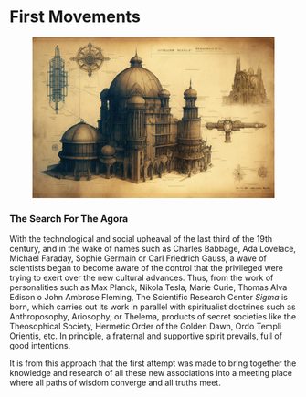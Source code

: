 # First Movements

<figure><img src="../../.gitbook/assets/ChristianRM__NFT-Crap_steampunk_futuristic_fantasy_city_bluepri_b206cf86-4655-443f-ac27-79de3799a6c2.png" alt=""><figcaption></figcaption></figure>

### The Search For The Agora

With the technological and social upheaval of the last third of the 19th century, and in the wake of names such as Charles Babbage, Ada Lovelace, Michael Faraday, Sophie Germain or Carl Friedrich Gauss, a wave of scientists began to become aware of the control that the privileged were trying to exert over the new cultural advances. Thus, from the work of personalities such as Max Planck, Nikola Tesla, Marie Curie, Thomas Alva Edison o John Ambrose Fleming, The Scientific Research Center _Sigma_ is born, which carries out its work in parallel with spiritualist doctrines such as Anthroposophy, Ariosophy, or Thelema, products of secret societies like the Theosophical Society, Hermetic Order of the Golden Dawn, Ordo Templi Orientis, etc. In principle, a fraternal and supportive spirit prevails, full of good intentions.

It is from this approach that the first attempt was made to bring together the knowledge and research of all these new associations into a meeting place where all paths of wisdom converge and all truths meet.



